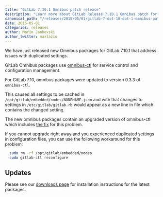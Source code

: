 ```yaml
---
title: "GitLab 7.10.1 Omnibus patch release"
description: "Learn more about GitLab Release 7.10.1 Omnibus patch for GitLab Community Edition (CE) and Enterprise Edition (EE)"
canonical_path: "/releases/2015/05/01/gitlab-7-dot-10-dot-1-omnibus-patch-release/"
date: 2015-05-01
categories: releases
author: Marin Jankovski
author_twitter: maxlazio
---
```


We have just released new Omnibus packages for GitLab 7.10.1 that address issues
with duplicated settings.

<!-- more -->

GitLab Omnibus packages use [omnibus-ctl](https://github.com/chef/omnibus-ctl) for
service control and configuration management.

For GitLab 7.10, omnibus packages were updated to version 0.3.3 of `omnibus-ctl`.

This caused all settings to be cached in `/opt/gitlab/embedded/nodes/NODENAME.json` and with
that changes to settings in `/etc/gitlab/gitlab.rb` would appear as a new line in
file which contains the changed setting.

The new omnibus packages contain an upgraded version of omnibus-ctl which includes [the fix](https://github.com/chef/omnibus-ctl/issues/24)
for this problem.

If you cannot upgrade right away and you experienced duplicated settings in configuration files, you can use the following workaround for
this problem:

```bash
  sudo rm -rf /opt/gitlab/embedded/nodes
  sudo gitlab-ctl reconfigure
```

## Updates

Please see our [downloads page](/install/) for installation instructions for
the latest packages.
